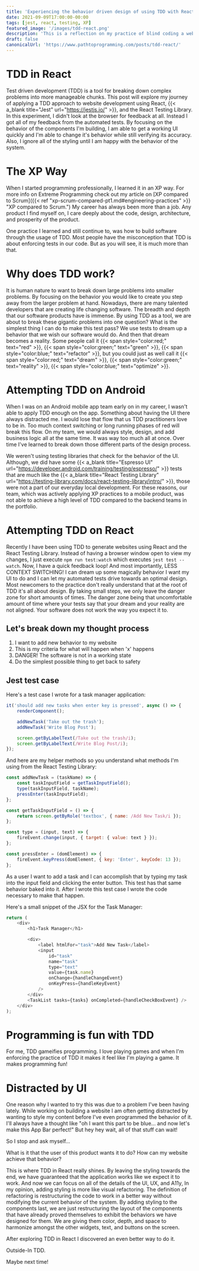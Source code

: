 ```yaml
---
title: 'Experiencing the behavior driven design of using TDD with React Testing Library'
date: 2021-09-09T17:00:00-00:00
tags: [jest, react, testing, XP]
featured_image: '/images/tdd-react.png'
description: 'This is a reflection on my practice of blind coding a website using TDD'
draft: false
canonicalUrl: 'https://www.pathtoprogramming.com/posts/tdd-react/'
---
```


# TDD in React

Test driven development (TDD) is a tool for breaking down complex problems into more manageable chunks. This post will explore my journey of applying a TDD approach to website development using React, {{< a_blank title="Jest" url="https://jestjs.io/" >}}, and the React Testing Library. In this experiment, I didn't look at the browser for feedback at all. Instead I got all of my feedback from the automated tests. By focusing on the behavior of the components I'm building, I am able to get a working UI quickly and I'm able to change it's behavior while still verifying its accuracy. Also, I ignore all of the styling until I am happy with the behavior of the system.

# The XP Way

When I started programming professionally, I learned it in an XP way. For more info on Extreme Programming check out my article on [XP compared to Scrum]({{< ref "xp-scrum-compared-pt1.md#engineering-practices" >}} "XP compared to Scrum.") My career has always been more than a job. Any product I find myself on, I care deeply about the code, design, architecture, and prosperity of the product.

One practice I learned and still continue to, was how to build software through the usage of TDD. Most people have the misconception that TDD is about enforcing tests in our code. But as you will see, it is much more than that.

# Why does TDD work?

It is human nature to want to break down large problems into smaller problems. By focusing on the behavior you would like to create you step away from the larger problem at hand. Nowadays, there are many talented developers that are creating life changing software. The breadth and depth that our software products have is immense. By using TDD as a tool, we are about to break these gigantic problems into one question? What is the simplest thing I can do to make this test pass? We use tests to dream up a behavior that we wish our software would do. And then that dream becomes a reality. Some people call it {{< span style="color:red;" text="red" >}}, {{< span style="color:green;" text="green" >}}, {{< span style="color:blue;" text="refactor" >}}, but you could just as well call it {{< span style="color:red;" text="dream" >}}, {{< span style="color:green;" text="reality" >}}, {{< span style="color:blue;" text="optimize" >}}.

# Attempting TDD on Android

When I was on an Android mobile app team early on in my career, I wasn't able to apply TDD enough on the app. Something about having the UI there always distracted me. I would lose that flow that us TDD practitioners love to be in. Too much context switching or long running phases of red will break this flow. On my team, we would always style, design, and add business logic all at the same time. It was way too much all at once. Over time I've learned to break down those different parts of the design process.

We weren't using testing libraries that check for the behavior of the UI. Although, we did have some {{< a_blank title="Espresso UI" url="https://developer.android.com/training/testing/espresso/" >}} tests that are much like the {{< a_blank title="React Testing Library" url="https://testing-library.com/docs/react-testing-library/intro/" >}}, those were not a part of our everyday local development. For these reasons, our team, which was actively applying XP practices to a mobile product, was not able to achieve a high level of TDD compared to the backend teams in the portfolio.

# Attempting TDD on React

Recently I have been using TDD to generate websites using React and the React Testing Library. Instead of having a browser window open to view my changes, I just execute `npm run test:watch` which executes `jest test --watch`. Now, I have a quick feedback loop! And most importantly, LESS CONTEXT SWITCHING! I can dream up some magically behavior I want my UI to do and I can let my automated tests drive towards an optimal design. Most newcomers to the practice don't really understand that at the root of TDD it's all about design. By taking small steps, we only leave the danger zone for short amounts of times. The danger zone being that uncomfortable amount of time where your tests say that your dream and your reality are not aligned. Your software does not work the way you expect it to.

## Let's break down my thought process

1. I want to add new behavior to my website
2. This is my criteria for what will happen when 'x' happens
3. DANGER! The software is not in a working state
4. Do the simplest possible thing to get back to safety

## Jest test case

Here's a test case I wrote for a task manager application:

```javascript
it('should add new tasks when enter key is pressed', async () => {
	renderComponent();

	addNewTask('Take out the trash');
	addNewTask('Write Blog Post');

	screen.getByLabelText(/Take out the trash/i);
	screen.getByLabelText(/Write Blog Post/i);
});
```

And here are my helper methods so you understand what methods I'm using from the React Testing Library:

```javascript
const addNewTask = (taskName) => {
	const taskInputField = getTaskInputField();
	type(taskInputField, taskName);
	pressEnter(taskInputField);
};

const getTaskInputField = () => {
	return screen.getByRole('textbox', { name: /Add New Task/i });
};

const type = (input, text) => {
	fireEvent.change(input, { target: { value: text } });
};

const pressEnter = (domElement) => {
	fireEvent.keyPress(domElement, { key: 'Enter', keyCode: 13 });
};
```

As a user I want to add a task and I can accomplish that by typing my task into the input field and clicking the enter button. This test has that same behavior baked into it. After I wrote this test case I wrote the code necessary to make that happen.

Here's a small snippet of the JSX for the Task Manager:

```javascript
return (
	<div>
		<h1>Task Manager</h1>

		<div>
			<label htmlFor="task">Add New Task</label>
			<input
				id="task"
				name="task"
				type="text"
				value={task.name}
				onChange={handleChangeEvent}
				onKeyPress={handleKeyEvent}
			/>
		</div>
		<TaskList tasks={tasks} onCompleted={handleCheckBoxEvent} />
	</div>
);
```

# Programming is fun with TDD

For me, TDD gameifies programming. I love playing games and when I'm enforcing the practice of TDD it makes it feel like I'm playing a game. It makes programming fun!

# Distracted by UI

One reason why I wanted to try this was due to a problem I've been having lately. While working on building a website I am often getting distracted by wanting to style my content before I've even programmed the behavior of it. I'll always have a thought like "oh I want this part to be blue... and now let's make this App Bar perfect!" But hey hey wait, all of that stuff can wait!

So I stop and ask myself...

What is it that the user of this product wants it to do?
How can my website achieve that behavior?

This is where TDD in React really shines. By leaving the styling towards the end, we have guaranteed that the application works like we expect it to work. And now we can focus on all of the details of the UI, UX, and A11y, In my opinion, adding styling is more like visual refactoring. The definition of refactoring is restructuring the code to work in a better way without modifying the current behavior of the system. By adding styling to the components last, we are just restructuring the layout of the components that have already proved themselves to exhibit the behaviors we have designed for them. We are giving them color, depth, and space to harmonize amongst the other widgets, text, and buttons on the screen.

After exploring TDD in React I discovered an even better way to do it.

Outside-In TDD.

Maybe next time!
